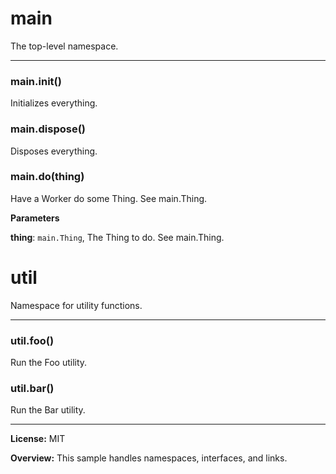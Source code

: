# main

The top-level namespace.



* * *

### main.init() 

Initializes everything.



### main.dispose() 

Disposes everything.



### main.do(thing) 

Have a Worker do some Thing.  See main.Thing.

**Parameters**

**thing**: `main.Thing`, The Thing to do.  See main.Thing.




# util

Namespace for utility functions.



* * *

### util.foo() 

Run the Foo utility.



### util.bar() 

Run the Bar utility.




* * *





**License:** MIT 

**Overview:** This sample handles namespaces, interfaces, and links.


